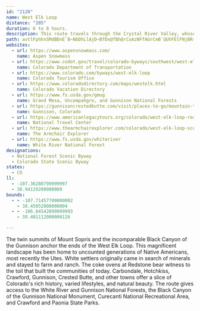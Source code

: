 ```yaml
---
id: "2120"
name: West Elk Loop
distance: "205"
duration: 6 to 8 hours.
description: This route travels through the Crystal River Valley, whose well-watered reaches made it a favorite among both Native American and pioneer settlers. Scenic features include views of mountain ranges, fields of alpine wildflowers, farmlands & cattle ranches.
path: avtlFphhnSMdBDnE`B~NbDhLlAjD~BfDx@fBh@rCxAzNFfAGrCeB`QUhFElFNjBR~@xCrH^xBf@~Pf@jG|@lFpD~Ox@pIhFvQ~@jFXlCNtDLnH^xCt@~C`FlLdArCzBhIj@pCn@xE^nFhAld@RtEr@xFl@rCl@|AhF`Ll@tBXjBNnBD`Nf@dDjA~CzHjPj@xB^xBNxBBfBG|AMzA_@zBmIhXqAtGi@bGeAjWw@rIc@xCwAtF}@tBk@|CGhA?rF^lI|@zMbDvPXbDErEyAxT@pBL`A^rAz@dBbAx@vEzBd@p@l@rAbA~CRxBCrAWtAa@nA_AhB{ExE[d@s@rAe@`BDlCNpA~@vS\vCJ`@h@dAtB~AzBtAdAhAn@~@bBtFvFvUdAjDbAlBbArArFfFfFfGhCfErAtCxA|DbCnHlAfHx@fJJbIQlNq@nGy@dFeAzEwBrH}ItUwF`NsAbEe@dBiAlG_@`D]~EGrJZlH`JboA\dD~@xEjBnFfChE|BjCzI`HpAlBr@dBvAxFnR~z@~@|FxBjRXrA|@rBpAlBfAjAnP`L`LfIhCnAvVdJx@j@hArAhEbJfEtFbAbBrEtJ~AxEbBnDzDvGtNvThAzCxBhJnAvDlJjShBxCxK`N|EtEtAbBjFnIvFbIxD~ElApB~@tC|C|Q`AlC|AjCvD~EdBlCl@rAbAxDdArBhAfA`DlB|AjBp@dB|DhNrDlJrAfC|AjCxAhBx@v@tBz@fFdAt@XfBrAfZ~]rBrChBdDzJtTvDnHf@rA\vAb@xDtEjr@pHlj@fAfGrD|Q~Plz@h@`BhA~BzRrZfCxCrKlJtAlBn@rAx@lCjJ|e@nBnFrA~BxArB`CfCdWtQvEzDxc@bf@hB`BlCrBlZbSnB~@pBp@vJzBhExApBdArCfBdFzEbAr@bAj@vTlJzAlArA~AtHnL~BjCbA`BrG`QbAlBx@t@jIlFpBrBfAbB~D`IbAfCtH|TrA~B|DjDvXjTd@d@r@nA`@m@\gD`@kAjDuD|B_BhF_GbAsAd@iAR_BDwAYmk@BmI`@cCr@}AxD}E`AcBvGkTt@mDhD}Xb@gCn@sBx@sBxAsChCeD|AwA~LiIdDmCdHeHpLcMnBkCbAcCd@sCLeCXqTXmC`@wAr@mA|A{AhAi@tLaDxB_@bCQ|FA`~@lA~FKdGaAnf@{JzH_A`FQhCA`FLnDX|Fz@lEdA`WxHbCf@bCJpNDlFEfEUlI}@zBe@tBs@rBaApCeBdC_ClD_FhA}BhCsGhCsEbCsChAcAlBsAxBgA|FyAxBM`z@?rBSnBm@hBcA`CyBnB{CpL{Xr@oCXyCHcPN{~A]itARsC^yAh@mAxA_B|KgFlAy@lCgClCqD~CcGrAwBjF{Gj@m@hCkADyWFy@Ze@fFeCbAy@h@gBj@sJR_A\s@tAuAfi@c]zCaClAiBh@oArEuQhAmBfAq@bASnBP`]nJ~Cl@vjAfOfCN~BG|Bm@vJgEtjCsiA|C_AnvAqXbDYlEf@rPpCfFLrEIhTwB|HeBvXuInC]v@?lFxApH~FbCLhA_@h@_@Xa@xEyJnGuEzA}AxCoJx@_Bl@y@~AqAvGoDvEkB~FiBrD}AdGyD`MwItMmGvUgPzOgKdJoFtkAiq@bM}GpMaIn_Aai@tAm@bD_AlCEt\~FxBD~AIhBu@tKeIhBmAdBg@rCEjFjAfF`CdBfAtI~JfNpQdI`JdHrGjQfNhFlJ`CzETx@p@lF`BzE^l@xB~BvBrAxCl@fTbAbDfAtQdEjJhDl@B`BSh@WrAsA~Ry`@n@mBf@eDd@mA|ASzAHh@b@Xf@lDlKfH|Kh@pAr@xBjAlEv@tAn@bAt@t@pI`G|CtBjC|@pANxACfIs@l@?dRvC|EfCb@Rt@@h@En@Yv@{@dBmFnAsBrNmOdDoC|@]r@KnAHhA`@`CpBx@d@jAHjA[xIgFn@y@n@mBd@sKR{Ax@yB~BwB|@a@dBQpEj@j@?bA]r@iANs@B}@GcI_Bsn@oBuTHuATk@t@k@b@M|@LdA|@lA`Bz@r@\FnGIzCHrJjCfD`BnAbAdKpOx@jB~@xC|@nEx@dAhAb@d@@v@Mp@c@x@gA|@sChCoJh@w@dAe@hBAtJ`C`HVt@c@\i@^}AFg@As@Y}@cCiFc@g@mCuAa@y@S{@DwBOmBa@{@sCmCSe@_@mAUsCmBo\m@aLAaBn@mDjA_CvCgC\s@ZyADy@EeAUgAgDsFiBkCy@u@}EsCcAeAo@eA_B_HcA}BcFmEy@eAoMoXKu@TcA^m@dAQb@PlFtErRjCrCj@hAf@hAp@tLhJx@XbAEf@SjA_ArDyDn@aAPmAAkE@mCHy@`D}ND_BEeBHy@Te@n@a@lAL`@^fCzG~ArHr@`HHxAYzED~@x@rAb@Dn@Kj@g@La@HoAN}@l@_AzDeDpGaDrB_C^}@Jc@By@U}B?s@n@gGe@uKi@mD?e@^mA`@_@p@K~FDhAWfBs@rDKxAsAj@_A`@cA`@iCD}BQkCsBcLE}BNmBn@_DZgDX{@|@eAlCq@pAgA`@mAf@sE`AsEhAoJCy@SqAeAkD?{AXaB|@cBz@m@lAmAjBuClAqBRy@?_@Ie@Ya@_@W]Gu@FiBjA_APc@@o@WU[iAwDqEoEW[Uq@TeBv@aAfBiBTa@Hm@Iq@gB{DUaAGeAZgE?cAs@uG?}@Hu@~@yDB_AWmAuCaFuGeFe@uAKyAJyBOmDBkApAmHdB_DDu@C}@]s@{@_@sAAwCi@k@UmCsBk@Ei@LgBfA{@Zw@@s@Yo@m@]IeEGaASm@YcBsBYQSAk@CgIpA}AZsB|@_ANoEAkCjAyEf@wEdCs@Ls@AeBe@gFyBYYK_@?e@D_@nOk]XsDNeFEiIT_A`@YvCPx@KbA_@tB{Ap@qBz@{FRqFn@uAvB}BrDuAhCG~ALt@I`A_@j@m@RsAMoKb@aDhB_FfBsDrCuBhByBdD_D|@I|C|AxAX^?bAYbAe@rCmCt@_AXm@X_Bj@aFvDuPp@aE@}@]uLKaAo@yAqEkEoUqOs@YwDQoBXcBBy@Ws@g@_AU_APoBlAa@RQ?u@CgDoAaBYuD[yA]s@i@sA_E[k@qFmByC_CgAyAeAgDiAgAqG_B_C_@uHkAgGk@a@Sc@m@cCmEeAyBy@qA_A_@wCAiAs@mDmAkBqBqBmAe@k@qFgKiAu@qIqBgIoCiAs@cCiCo@uAGsAR_BRk@`AaAtGcBjAOvA?~QtAnQxDrFdBl`@fFxDxAb@DnB@nAUnHqCxCu@t@C~KxDrHnElCZbAOrS}I`D}@zAAbErAl@?dAe@r@qArFwPn@{C?_Bc@qC[aAYkB_@}EUiAm@gBeAeAiBy@cAeAe@uAMqBRoBdEsJVyCXyAZq@\a@tCgCx@mBPkB@aOm@{By@mAk@yAKi@QmCQaBiAsEu@mB}BaD}CkBc@k@Kg@IgAHeAPe@l@a@tDkAtDc@bA[dBeAr@SpIsAt@]x@m@x@oA^wAB{D]eCe@yBNsFI{DBm@^wAHaBm@aDNsBx@}DNmACgJUyBu@aD]{@i@iAcGsGk@oBEkBj@wOYiLUeC_AeCkF_Fo@{AN{Cm@kBQgACgOUmAUk@Mm@As@PqAv@qA@s@{@oBOgCgDgQE_APs@v@q@tBMbASXs@JeAVy@tA}@r@aB~@yCF_ACsBTiE?iAwAcIG_ACaFbHeWf@}DI{B_CmK?qATuD?y@E_Aw@eFAu@VaE?iBL[fDyA|Ds@^YJe@o@aF_@_BU{APgKAeC_@mBgCeH?cENqANe@`@_AjAuAn@_@r@ShCOj@sSFeFCsAKeB]gCcDgN_@mDI{CH_Dn@oF|I_k@HwADcCKkCe@{CyAkE{@uAaAeAoAcAmAi@iBo@yASsAA}AF{AVcBr@iAt@mH~GuFlD_Cp@}E`@iCDwCSoCm@sCkAsAs@aDmCuBgC_BmCcC_Hy@aEa@_EOaG|@ir@OyGy@mHaAaEgD_K]uA_@mDK}CPmDTgBbKgh@x@{Ej@eEh@uG`Fk_A@yAQ_EK_Ay@mCmAmB}AwAoAi@sUsDmAe@oAq@cAgA[e@s@mBsAmIIgH?aAb@eFbAyHVoCF_EYgFcBwMu@qCy@_BmEmGs@_Bs@wCiBgOYmB_@wAi@yAyF{Im@yAU{@]kBK_BIoOU_FaB}Qw@uHgFkZiA}D}B}E}I{LYk@Uw@SgCHaMc@mDoA}FyAqFcA_CcA{CYoCHaJRwIpAiIzCuHlDaGn@qBZgCFmBMcByAiIO{B?yCDwA~A{GtOyg@j@gC`@gGCyKViDNy@n@sB~@mBbAsAn@k@bDeB~MuFbEkBlBsArByB~@uAxAqCr@eBh@{Bn@_ENyALkB@aCOuEkHur@sH}t@s@eJa@aJgC{hAs@_IcAoFqAqEmA{CoAeCaHoL_HcLmDqFoEgJcEcMcBcHy@kE_BuKi\yqBiBqLu@}GeAuLcAkTWmNBiLX}Qd@{J|Bq^h@mDbDsJRaAf@mEFcDc@kF[cBy@mCiAmCkEaGoA_C]aBOeBgAqRIeDJgBb@_Cn@eB\k@hBaB|JyG~@sAr@yBXmCC_AQuAc@_BsCsG]eBKaBDeBXaBhC{G\cBN{A?mAWwBq@uBq@eAaBsAqDqAiB{@sAgB[}@W{@WsB@wBl@_HGuBQwA_@oAs@sAeAcA}@g@mJmBy@_@wAmAeBsCwOi[aB_C}BuBsCaBcAc@oAYsCg@wDEyBP}WnDyDJ{C_@eDwAoOgI_EgCaRqP}EwEiAsAoAiCYy@u@kEwBcU}AgLoAuG_EcQwEwUcOoqAUmEKqFt@y~@YaIi@wDsHmWsTet@i`@irAoP_j@sBoF_BaCcBcByAoAyA}@sBaAwYuF}@WeA_AeAmCSy@OmAD_~@wbAIco@\kAQqBk@wAeA}CuCmPiPsBeAyBg@{LQk_@Po_ASyBIcDy@o@[_CeBcAeAcBaCgIiOmf@o_AiBiCaIeHaNuKgVqP}C}CiCeDmDuFoQm]_LsUye@g`A_C{D_BcBmB_AwAYwOB{IqAsCq@}CgAmT{KiFgEyBsAwU{IsB_AuGgE}MaKyB_AmAYiAEoALwCx@_DEoCa@oD_AeBk@oBaAaZ{UmEgEwCmDiA{B{HwU_CiCsAs@iB_@mBUcHe@iB]iA_@cAu@y@mAi@qBO{B[aQO_Bi@yA}@mAy@m@iBg@sFHm@O{@k@wCyCgByBeBkAoB[ySkA}BPyB~@s_@pZsIlHsAn@aDbAiFn@uBAqOeCaXv@aWZ}BKsBo@yBqAgIgJiB_AiAOoLc@}c@v@aKi@u\gCaCEaFVgHKy@YsFsDyAm@qAWcFHiRr@qMfAaDp@uBt@gErCgCjAyDxAqGjBcGtAaH~@gE`AiFbC{`@xTkB|@eB^}BXqIRqJf@_BN}B`@iBd@{c@fPai@~K}MbDqW`Hyk@jNkgApXsTdFyC|@{DzA{_@bQoCdAsB`AsDpCgBjB{@tA_n@dfAsClFsDfGyQj\oBxCiBrBqEnDiBvByA~BaKvQqF`IiGxJmcAhxAuPbWue@bq@{FbJ}S|`@iClD}]bZmChCsCpDeOhVsFzJmM|[aHxQeBdIcAxDeOl^iNv]oBxDiBxCaKjO{KnQcC~Cc@XoDV?vr@DxEHlBI`AYv@sExCyB`BWJaAxAJdBbChE\x@NjA?rAMx@{@jCOnCSdAsAzCU~@Y~D_A~D?`BRvAnAfDh@xBhAfKNrD?hBIrAs@xE_@lFEpAHdAZnArA~C\dEz@nH?xEKd@cAlBMd@QhE?vAZxBV|Ed@vCbHvT~AzDxAbC`@rAz@`Hd@~BbCtJ`C`Gx@xCRlB~CnQXjC^lBx@hBNv@T`CBdGbA`GI~CNnCEjBFtIKxAu@~AMtA?hAd@lAfA`Bj@fBlAjArDxBr@jBT~ABrBZrArAhA`E|BzBlBx@vAbA`CvC`Bx@v@x@rAR~@CzAg@xBe@~@[x@m@zQN`F\`CjCzK`AxKTrDEtGY~HCtCo@xLHnCz@bPXpChDbL|@zDPjFPbRElCs@hZU~BSrA_BhEoLnVe@xA]dCLrAx@rCn@~@v@f@~@XdBJtGg@zBRfBj@~Az@rAzArC~Dz@j@rAZnAv@vC~BD^S`AAvATnGb@rF?rAo@lBs@v@yAt@}@|@}B`D}JbKsE~DwInJiA|@}Ad@}ErFeEz@{CrBsBr@iDj@i@^OX]rAHrAl@vAhAh@xAO~@e@r@@j@j@Ll@DjASl@_@^mBl@iCj@_FRgAp@[r@aArDkBdD}@nBuAhBY`AArBLf@pCjBnD`B`Av@tAfBbDtCNz@D|Bl@pCZz@~BvEVd@bE`D|E|GtArCvBjCN~AKxEJhCU~@Cp@HRhA~@Rd@ZrABtBIn@q@zBZdATfBHrFYzC?xBb@~BDj@c@rDO~DqAbEQrABrAOpCNtAT^|A|@NZHj@CjHH|BO|CiAzEYnEu@hBm@hDeAjCgBdDkBtCgC~BkDtGG~@?jBc@r@u@x@_@rBYr@{BxDg@tAsAjL}BbGq@h@mAZe@?aA[_BUo@H_@XWjAeAzAk@xA]Ry@Ei@Ho@Z[d@]fAO~CIp@S`@UPgCRqAf@}C~Ae@p@}Ar@u@l@s@xAs@lDKJQDiBY_@La@dA?fBm@~B[l@mA^eBjAs@xBc@n@eAr@qEx@i@\qApAwAx@o@t@SV_@lB_AdAYLeB?}@Pc@TuAvBcCxBg@x@sBlFg@fBCd@H`AEl@]j@[JgAEo@FcCv@yDl@SHeBfBmBzD_@rBSp@y@~@Ul@SlAAdA^tBHxANv@Dx@Il@CxEKj@i@r@sALoAGoCq@cBmAOE_@?}@d@e@fA[xAaEnHgAvAoAx@_ARiA`AsBjCi@fCiDdA{DfDaDjB{C`C}D|D}FlEYfAu@lE}@lCc@t@kBhAk@r@k@dBk@zDCfATxPl@fE?bGVpCGtDU~B@~AVr@tAlAHXHd@NxDH^dDfFb@~@R`AVjGFtGCj@o@~AE^@bBKh@i@~@iBtAi@~@o@p@Yf@c@dCUt@y@bAu@LkFFk@VgCrCoBdB}BhAwBvA]f@q@~Aa@~A]ZcC|@_B?sBQc@UUc@u@k@y@Gm@RiBxAeA~@wAjB_@x@QrDSfAi@~@_@^}AfAK\W`B[xAs@`AyAdAOV_@bDsGpGa@JuAKKDC`@BXhAxDxAzGt@lBhBjCh@fAh@dBN`BBx@]vDExBc@hELhACfA}AhFIvD_@n@k@Vi@J{@M}@TOl@IpBOj@s@rA{@j@c@z@Mx@B^l@vBFf@k@zGu@z@w@pA{@l@_A\mC_@}@FuA~@m@x@y@~Dw@xCeFbLgBvBuA`Cu@r@}AdAoC`Ei@fAq@jCy@~AuCvJO|@?x@h@fBTrAkAfIs@tJW|@eClGi@r@}DfAmAp@u@x@oBdAw@fA[`B?lCXpBDhCX~E?fEd@jEB`Dc@fGOd@cAxAa@tA?dAn@xCn@p@nBhDRh@Nz@_@|@s@`AsCtFy@~DoBrCQd@KzCe@|Ay@rBo@fCSdBEl@DdBRrA^nAhBjE^jCH`COfGl@`K?r@K`@q@bAgCj@}AFQT]vAYP_@CoC{B_@qBgEJi@MKm@^sD?WISuAYi@yBSQyCg@wDtA_Cp@m@pBONSDiGsAcAuAm@Qk@ReArAc@^kFpAWKmBmBYGsCh@}DsAe@k@cAcF^eD?_AKeAa@aAWYmB_@i@gCS]a@U}D}@qE\oAEqBc@oCuAsD}@_AmAwBmDiAsFsAc@[cBIeDK[cByBy@mDOuFM_@k@k@iAgDScAEsA]uBl@kDEg@]m@aBsAqB{KUq@c@YsAYe@Si@}@YuA?}@l@_BUaAwCuFmCmEu@kBqBaDi@e@_A]{@GSX?b@vDtOLl@@fAOf@mCvBu@~@SnADv@Lx@rHtST~@HfABzENtEbA|IJfB|A`G^lCn@pBb@zEhAhGdDhOvA~NTnJh@rCnAfEl@pDZ`AbAzAtAbDjClEbG|HbDfFdFxK|GxI`B|C|@lCbAvBrCzDnA~BjGzJfItQvFnN~BfEf@jBtAzK?~BS|CBpHTbEE|HHbD`@pDb@xBxAfEh@lCbAhLx@xFjB|OXvAbBfDrDtEpClElElFrE`Fb@|@d@dBLbGGjBs@jB}FjJmD|CwBzBoBfD_CpCiA~ByClDiBlCiBbDi@h@c@t@sBlFsAjBeDrFm@r@sEjD}@b@k@TyBRgElAc@ZQ\eC`NG`A@lBv@rC?d@Wb@aAT]{DKsC^aIn@mD?_AEy@Us@}AeCy@{CcCkFc@uEe@yDmAqFEu@H_Fs@aAaIyCcCk@s@o@iEeGcByAiBsB[ScCm@cC_DSMgBWeFSgAQgIyDuAy@yAyAy@_@{AB{@XgA~@k@Ru@Dq@Ok@i@Yi@_AuDi@g@iBy@YSu@cBIaAo@kBsCmE_@_@g@UeGwAuBWeFAsBSyKPq@RwDlBsC~@mCfBmE^cDlA}DGgGt@y@^_A~@o@\yBZaDvAsG`BkEfBkBpA{BzB{D|@qGfC}EfFiA^sALwElCoCp@qDxAqP~A{Bd@}Az@mLfIyD~Cs@dAo@tAsFxQy@bBkFdF}BrAaB`@cBDgHM}QxBgIrA}GrEqElBsBpAcF`EcCfA{BVaBI}Di@sFIi@GsAe@mEkBwCm@sB?oC^iBv@}FxF}ClC_Ar@yA`@sBVgDQiCaAeGwC{Cs@cDM{IZmCx@m@d@_CjDyAr@mCDwAXwBr@aDpBeANyB[qGeBcBScCEqIvA}BCgBaAaFkFmQcJmDwAeB[sC@cD^mBAwIeCiBE_GvAeEo@sAB_ARiAr@sAfA_CbAgBLkHs@_BPaBt@_KrGcBz@yAb@cBJyAWsD_AqB?uD~AqB`@oDDkNpB{E?yCYsEy@cB@i@XqE~DaAVaBD_ARo@Tu@p@mAfCyBdHo@lAo@dAsBhAcATqFNsL`DqGAwDqAgFsCsFiDkXwWcB_A{J_DwCeBeEaEcCeBiWqJwFmEwC_BsBk@yB_@wHs@_BY}Ae@sGgDwAsAaCwCqEoHiD{G}AeBwByAuPgKoC{BkHaHsLmNuDyBwHmBgA_AkAmB}@sD_CgE{GmEsDsEqFuGaIeNaDoGgBsBsAMcA_B_@yCy@sAcF}Pm@sPiAgDY{Ak@yGeByCc@gAEq@J_Cj@cDfAeB|AmBt@mAr@wBNeBMoD_AgGUeFYkBY}@iEyGiAwBeFeOaAmEYmC?}@N_BdA{Fh@mEAsEm@_DYm@q@kAsAoAO_@y@yEs@mBoA_C_@sAI_AD_BRgBZ_BfCuJ~@yFH{BYeMOmDkCwRe@eF[iAiA}BsAyAs@_BKo@CgALqBxA{IPyH^{Ah@eAf@e@j@[hA]hA?bBf@h@h@\h@xBjHnAjAdBf@|B?lFeA`EaCdOmKn@YhCQ|Cb@hB@hDyAbDy@rMiGvHqBhRuG`KkFbCoBz@_Bn@mC`B}BhBa@hDFnAs@b@oAD}Ae@oBa@k@]Qm@KeAHcAd@cBTkBAcBTgAhAmBrCeC`FgBtBu@b@_@LeADwFq@sADoA\gBfAo@r@gBfAuAj@cBReC?cCm@mBy@iCy@mCWmCBy`@tAuCMyAYmDqB}T}OiGoI{CaF{AkAe@WqB[_CFwB[eAi@iAiAcBqA}Bs@mGFcBEgA_@cFwJuC_EiCkCsA[gCIeAOu@_@y@_Ak@cAkAoEiBsDiB{BmDeBaB_@sD]gGcCeEcCmAYcAAuBf@wDbBiOKu@IsBa@}CmAiHkDkHY_@SmCmGi@{@oAw@s@GmFJmEi@cDo@mD[oA]oA}@}AsB_@{A_@aH_@qCaAmCgAsAgBy@yBCgDVmHKuM_@aG_@{Bg@yMkGkIs@uPoB}B_B}FuFgFqDeNmIwMaGiMaEaJwBgJyAkJgAyIu@yKwAsEqAqIgE}@[k@K}BBcCl@}BRaBGaEq@cCCaCTkB@}AMiIeBgCm@gCsA_As@yBiCwHcIcAg@yBw@cBWyAAsAJqGxAsErA_BLcBAcBYqJ_FyBm@gCQqr@lEmCZiBh@sB`A_BrAwAfBcEjH_AlAmA~@uMzH_A^o@FqFBmF`ByEfAyIp@{@RmBjAqI`Hy@VqCZaDAwC_AwGeEgCoAoCk@gHK_BQoOaDeHgBiCsAeAw@{J}JiCwBiB_AwRyC}GiB_SyGoBYaEgAi@YmAiAyFcImAgAcBy@uAQoADgGl@mC@iWwDqFiAwBmAo@m@iGgIcC{BaFeC_B]cB?oAXs@\eIfHy@ZeC\iAQo@SmAy@u@y@wHiMqFoJ{@oAeBgAeA[gG_@o@OiCo@aIgCy@OiBMwGJqFCyBU}C_AaAg@eD}BsCsAmBq@k@GyCFgEd@gDK{AU{CyAeCs@wDkB_Cm@{CK{BJaGfAy@J}AEwh@{JoCYoBPyBn@kJ|D{FbBoCh@gGd@wC?m`BeFcEk@eDu@gd@gNwi@aPgGsAyCe@aHe@w{@cA}VQoGRcF^uGjAaFtAgEfB}\`RcQ~KuNbIsBdByBlE}@bEaA|Ia@rAaA`CgChDcD|CeD`C{GrD
websites:
  - url: https://www.aspensnowmass.com/
    name: Aspen Snowmass
  - url: https://www.codot.gov/travel/colorado-byways/southwest/west-elk-loop
    name: Colorado Department of Transportation
  - url: https://www.colorado.com/byways/west-elk-loop
    name: Colorado Tourism Office
  - url: https://www.coloradodirectory.com/maps/westelk.html
    name: Colorado Vacation Directory
  - url: https://www.fs.usda.gov/gmug
    name: Grand Mesa, Uncompahgre, and Gunnison National Forests
  - url: https://gunnisoncrestedbutte.com/visit/places-to-go/mountain-towns/gunnison/
    name: Gunnison, Colorado
  - url: https://www.americanlegacytours.org/colorado/west-elk-loop-road-trip/
    name: National Travel Center
  - url: https://www.thearmchairexplorer.com/colorado/west-elk-loop-scenic-byway.php
    name: The Armchair Explorer
  - url: https://www.fs.usda.gov/whiteriver
    name: White River National Forest
designations:
  - National Forest Scenic Byway
  - Colorado State Scenic Byway
states:
  - CO
ll:
  - -107.36280799999997
  - 38.94129200000009
bounds:
  - - -107.71457700000002
    - 38.45052000000004
  - - -106.84542099999993
    - 39.401112000000126

---
```


The twin summits of Mount Sopris and the incomparable Black Canyon of the Gunnison anchor the ends of the West Elk Loop. This magnificent landscape has been home to uncounted generations of Native Americans, most recently the Utes.  White settlers originally came in search of minerals and stayed to farm and ranch. The coke ovens at Redstone bear witness to the toil that built the communities of today.  Carbondale, Hotchkiss, Crawford, Gunnison, Crested Butte, and other towns offer a slice of Colorado's rich history, varied lifestyles, and natural beauty. The route gives access to the White River and Gunnison National Forests, the Black Canyon of the Gunnison National Monument, Curecanti National Recreational Area, and Crawford and Paonia State Parks.

